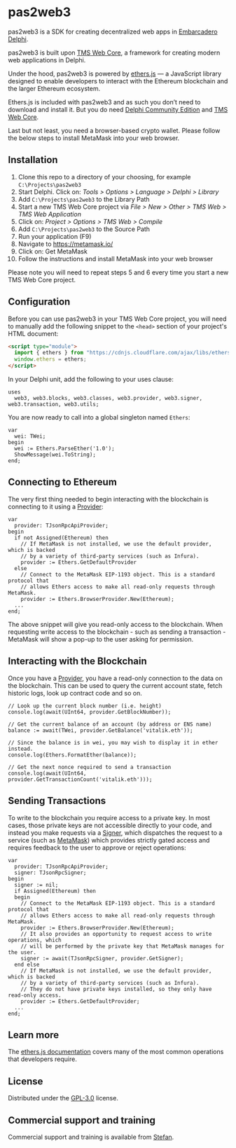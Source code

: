 # pas2web3

pas2web3 is a SDK for creating decentralized web apps in [Embarcadero Delphi](https://www.embarcadero.com/products/delphi).

pas2web3 is built upon [TMS Web Core](https://www.tmssoftware.com/site/tmswebcore.asp), a framework for creating modern web applications in Delphi.

Under the hood, pas2web3 is powered by [ethers.js](https://ethers.org) — a JavaScript library designed to enable developers to interact with the Ethereum blockchain and the larger Ethereum ecosystem.

Ethers.js is included with pas2web3 and as such you don’t need to download and install it. But you do need [Delphi Community Edition](https://www.embarcadero.com/products/delphi/starter) and [TMS Web Core](https://www.tmssoftware.com/site/tmswebcore.asp#downloads).

Last but not least, you need a browser-based crypto wallet. Please follow the below steps to install MetaMask into your web browser.

## Installation

1. Clone this repo to a directory of your choosing, for example `C:\Projects\pas2web3`
2. Start Delphi. Click on: _Tools > Options > Language > Delphi > Library_
3. Add `C:\Projects\pas2web3` to the Library Path
4. Start a new TMS Web Core project via _File > New > Other > TMS Web > TMS Web Application_
5. Click on: _Project > Options > TMS Web > Compile_
6. Add `C:\Projects\pas2web3` to the Source Path
7. Run your application (F9)
8. Navigate to https://metamask.io/
9. Click on: Get MetaMask
10. Follow the instructions and install MetaMask into your web browser

Please note you will need to repeat steps 5 and 6 every time you start a new TMS Web Core project.

## Configuration

Before you can use pas2web3 in your TMS Web Core project, you will need to manually add the following snippet to the `<head>` section of your project's HTML document:

```html
<script type="module">
  import { ethers } from "https://cdnjs.cloudflare.com/ajax/libs/ethers/6.7.0/ethers.min.js";
  window.ethers = ethers;
</script>
```

In your Delphi unit, add the following to your uses clause:

```delphi
uses
  web3, web3.blocks, web3.classes, web3.provider, web3.signer, web3.transaction, web3.utils;
```

You are now ready to call into a global singleton named `Ethers`:

```delphi
var
  wei: TWei;
begin
  wei := Ethers.ParseEther('1.0');
  ShowMessage(wei.ToString);
end;
```

## Connecting to Ethereum

The very first thing needed to begin interacting with the blockchain is connecting to it using a [Provider](https://docs.ethers.org/v6/api/providers/#Provider):

```delphi
var
  provider: TJsonRpcApiProvider;
begin
  if not Assigned(Ethereum) then
    // If MetaMask is not installed, we use the default provider, which is backed
    // by a variety of third-party services (such as Infura).
    provider := Ethers.GetDefaultProvider
  else
    // Connect to the MetaMask EIP-1193 object. This is a standard protocol that
    // allows Ethers access to make all read-only requests through MetaMask.
    provider := Ethers.BrowserProvider.New(Ethereum);
  ...
end;
```

The above snippet will give you read-only access to the blockchain. When requesting write access to the blockchain - such as sending a transaction - MetaMask will show a pop-up to the user asking for permission.

## Interacting with the Blockchain

Once you have a [Provider](https://docs.ethers.org/v6/api/providers/#Provider), you have a read-only connection to the data on the blockchain. This can be used to query the current account state, fetch historic logs, look up contract code and so on.

```delphi
// Look up the current block number (i.e. height)
console.log(await(UInt64, provider.GetBlockNumber));

// Get the current balance of an account (by address or ENS name)
balance := await(TWei, provider.GetBalance('vitalik.eth'));

// Since the balance is in wei, you may wish to display it in ether instead.
console.log(Ethers.FormatEther(balance));

// Get the next nonce required to send a transaction
console.log(await(UInt64, provider.GetTransactionCount('vitalik.eth')));
```

## Sending Transactions

To write to the blockchain you require access to a private key. In most cases, those private keys are not accessible directly to your code, and instead you make requests via a [Signer](https://docs.ethers.org/v6/api/providers/#Signer), which dispatches the request to a service (such as [MetaMask](https://metamask.io/)) which provides strictly gated access and requires feedback to the user to approve or reject operations:

```delphi
var
  provider: TJsonRpcApiProvider;
  signer: TJsonRpcSigner;
begin
  signer := nil;
  if Assigned(Ethereum) then
  begin
    // Connect to the MetaMask EIP-1193 object. This is a standard protocol that
    // allows Ethers access to make all read-only requests through MetaMask.
    provider := Ethers.BrowserProvider.New(Ethereum);
    // It also provides an opportunity to request access to write operations, which
    // will be performed by the private key that MetaMask manages for the user.
    signer := await(TJsonRpcSigner, provider.GetSigner);
  end else
    // If MetaMask is not installed, we use the default provider, which is backed
    // by a variety of third-party services (such as Infura).
    // They do not have private keys installed, so they only have read-only access.
    provider := Ethers.GetDefaultProvider;
  ...
end;
```

## Learn more

The [ethers.js documentation](https://docs.ethers.org/v6/) covers many of the most common operations that developers require.

## License

Distributed under the [GPL-3.0](https://github.com/svanas/pas2web3/blob/master/LICENSE) license.

## Commercial support and training

Commercial support and training is available from [Stefan](https://devstory.fyi/svanas).

